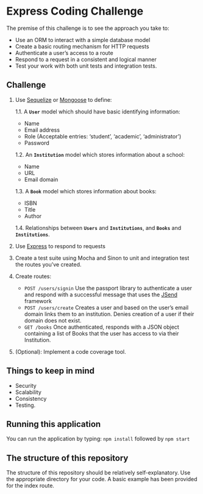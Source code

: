 # Express Coding Challenge
The premise of this challenge is to see the approach you take to:
- Use an ORM to interact with a simple database model
- Create a basic routing mechanism for HTTP requests
- Authenticate a user’s access to a route
- Respond to a request in a consistent and logical manner
- Test your work with both unit tests and integration tests.

## Challenge
1. Use [Sequelize](http://docs.sequelizejs.com/manual/installation/getting-started) or [Mongoose](https://mongoosejs.com/) to define:

   1.1. A **`User`** model which should have basic identifying information:
      - Name
      - Email address
      - Role (Acceptable entries: ‘student’, ‘academic’, ‘administrator’)
      - Password

   1.2. An **`Institution`** model which stores information about a school:
      - Name
      - URL
      - Email domain
      
   1.3. A **`Book`** model which stores information about books:
      - ISBN
      - Title
      - Author
      
   1.4. Relationships between **`Users`** and **`Institutions`**, and **`Books`** and **`Institutions`**.
2. Use [Express](https://expressjs.com/) to respond to requests
3. Create a test suite using Mocha and Sinon to unit and integration test the routes you’ve created.
4. Create routes:
    - `POST /users/signin` Use the passport library to authenticate a user and respond with a successful message that uses the [JSend](https://labs.omniti.com/labs/jsend) framework
    - `POST /users/create` Creates a user and based on the user’s email domain links them to an institution. Denies creation of a user if their domain does not exist.
    - `GET /books` Once authenticated, responds with a JSON object containing a list of Books that the user has access to via their Institution. 
5. (Optional): Implement a code coverage tool.

## Things to keep in mind
- Security
- Scalability
- Consistency
- Testing.

## Running this application
You can run the application by typing:
`npm install` followed by `npm start` 

## The structure of this repository
The structure of this repository should be relatively self-explanatory. 
Use the appropriate directory for your code. A basic example has been provided for the index route.